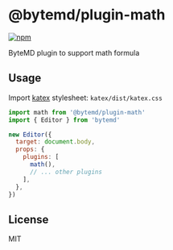 # @bytemd/plugin-math

[![npm](https://img.shields.io/npm/v/@bytemd/plugin-math.svg)](https://npm.im/@bytemd/plugin-math)

ByteMD plugin to support math formula

## Usage

Import [katex](https://katex.org/) stylesheet: `katex/dist/katex.css`

```js
import math from '@bytemd/plugin-math'
import { Editor } from 'bytemd'

new Editor({
  target: document.body,
  props: {
    plugins: [
      math(),
      // ... other plugins
    ],
  },
})
```

## License

MIT
